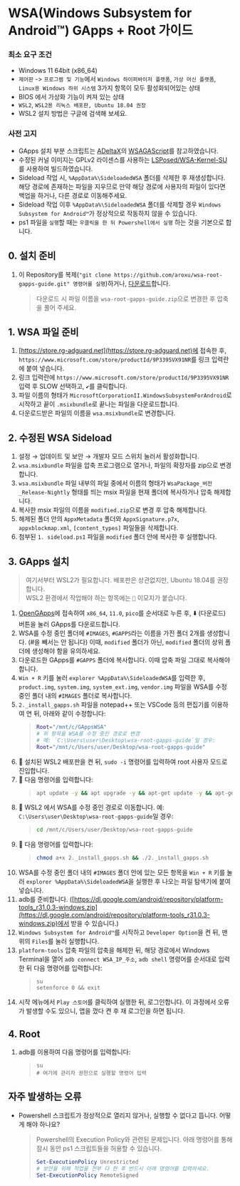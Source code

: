 # WSA(Windows Subsystem for Android™️) GApps + Root 가이드

### 최소 요구 조건

- Windows 11 64bit (x86_64)<br>
- `제어판` -> `프로그램 및 기능`에서 `Windows 하이퍼바이저 플랫폼`, `가상 머신 플랫폼`, `Linux용 Windows 하위 시스템` 3가지 항목이 모두 활성화되어있는 상태<br>
- BIOS 에서 가상화 기능이 켜져 있는 상태<br>
- `WSL2`, `WSL2용 리눅스 배포판, Ubuntu 18.04 권장`
- WSL2 설치 방법은 구글에 검색해 보세요.

### 사전 고지

- GApps 설치 부분 스크립트는 [ADeltaX](https://github.com/ADeltaX)의 [WSAGAScript](https://github.com/ADeltaX/WSAGAScript)를 참고하였습니다.
- 수정된 커널 이미지는 GPLv2 라이센스를 사용하는 [LSPosed/WSA-Kernel-SU](https://github.com/LSPosed/WSA-Kernel-SU/tree/kernel)를 사용하여 빌드하였습니다.
- Sideload 작업 시, `%AppData%\SideloadedWSA` 폴더를 삭제한 후 재생성합니다. 해당 경로에 존재하는 파일을 지우므로 만약 해당 경로에 사용자의 파일이 있다면 백업을 하거나, 다른 경로로 이동해주세요.
- Sideload 작업 이후 `%AppData%\SideloadedWSA` 폴더를 삭제할 경우 `Windows Subsystem for Android™️`가 정상적으로 작동하지 않을 수 있습니다.
- ps1 파일을 `실행`할 때는 `우클릭을 한 뒤 Powershell에서 실행` 하는 것을 기본으로 합니다.

## 0. 설치 준비

1. 이 Repository를 복제(`"git clone https://github.com/aroxu/wsa-root-gapps-guide.git" 명령어를 실행`)하거나, [다운로드](https://github.com/aroxu/wsa-root-gapps-guide/archive/refs/heads/main.zip)합니다.
   > 다운로드 시 파일 이름을 `wsa-root-gapps-guide.zip`으로 변경한 후 압축을 풀어 주세요.

## 1. WSA 파일 준비

1. [https://store.rg-adguard.net](https://store.rg-adguard.net)에 접속한 후, `https://www.microsoft.com/store/productId/9P3395VX91NR`를 링크 입력란에 붙여 넣습니다.<br>
2. 링크 입력란에 `https://www.microsoft.com/store/productId/9P3395VX91NR` 입력 후 SLOW 선택하고, `✔`를 클릭합니다.<br>
3. 파일 이름의 형태가 `MicrosoftCorporationII.WindowsSubsystemForAndroid`로 시작하고 끝이 `.msixbundle`로 끝나는 파일을 다운로드합니다.<br>
4. 다운로드받은 파일의 이름을 `wsa.msixbundle`로 변경합니다.<br>

## 2. 수정된 WSA Sideload

1.  설정 → 업데이트 및 보안 → 개발자 모드 스위치 눌러서 활성화합니다.<br>
2.  `wsa.msixbundle` 파일을 압축 프로그램으로 열거나, 파일의 확장자를 zip으로 변경합니다.<br>
3.  `wsa.msixbundle` 파일 내부의 파일 중에서 이름의 형태가 `WsaPackage_버전_Release-Nightly` 형태를 띄는 msix 파일을 현재 폴더에 복사하거나 압축 해제합니다.<br>
4.  복사한 msix 파일의 이름을 `modified.zip`으로 변경 후 압축 해제합니다.<br>
5.  해제된 폴더 안의 `AppxMetadata` 폴더와 `AppxSignature.p7x`, `appxblockmap.xml`, `[content_types]` 파일들을 삭제합니다.<br>
6.  첨부된 `1. sideload.ps1` 파일을 `modified` 폴더 안에 복사한 후 실행합니다.<br>

## 3. GApps 설치

> 여기서부터 WSL2가 필요합니다. 배포판은 상관없지만, Ubuntu 18.04를 권장합니다.<br>
> WSL2 환경에서 작업해야 하는 항목에는 `🐧` 이모지가 붙습니다.<br>

1. [OpenGApps](https://opengapps.org/)에 접속하여 `x86_64`, `11.0`, `pico`를 순서대로 누른 후, ⬇️ (다운로드) 버튼을 눌러 GApps를 다운로드합니다.<br>
2. WSA를 수정 중인 폴더에 `#IMAGES`, `#GAPPS`라는 이름을 가진 폴더 2개를 생성합니다. (#을 빼서는 안 됩니다) 이때, `modified` 폴더가 아닌, `modified` 폴더의 상위 폴더에 생성해야 함을 유의하세요.
3. 다운로드한 GApps를 `#GAPPS` 폴더에 복사합니다. 이때 압축 파일 그대로 복사해야 합니다.
4. `Win + R` 키를 눌러 `explorer %AppData%\SideloadedWSA`를 입력한 후, `product.img`, `system.img`, `system_ext.img`, `vendor.img` 파일을 WSA를 수정 중인 폴더 내의 `#IMAGES` 폴더로 복사합니다.
5. `2._install_gapps.sh` 파일을 notepad++ 또는 VSCode 등의 편집기를 이용하여 연 뒤, 아래와 같이 수정합니다:
   > ```bash
   > Root="/mnt/c/GAppsWSA"
   > # 위 항목을 WSA를 수정 중인 경로로 변경
   > # 예: `C:\Users\user\Desktop\wsa-root-gapps-guide`일 경우:
   > Root="/mnt/c/Users/user/Desktop/wsa-root-gapps-guide"
   > ```
6. 🐧 설치된 WSL2 배포판을 켠 뒤, `sudo -i` 명령어를 입력하여 root 사용자 모드로 진입합니다.<br>
7. 🐧 다음 명령어를 입력합니다:
   > ```bash
   > apt update -y && apt upgrade -y && apt-get update -y && apt-get upgrade -y && apt-get install -y unzip lzip wget
   > ```
8. 🐧 WSL2 에서 WSA를 수정 중인 경로로 이동합니다. 예: `C:\Users\user\Desktop\wsa-root-gapps-guide`일 경우:
   > ```bash
   > cd /mnt/c/Users/user/Desktop/wsa-root-gapps-guide
   > ```
9. 🐧 다음 명령어를 입력합니다:
   > ```bash
   > chmod a+x 2._install_gapps.sh && ./2._install_gapps.sh
   > ```
10. WSA를 수정 중인 폴더 내의 `#IMAGES` 폴더 안에 있는 모든 항목을 `Win + R` 키를 눌러 `explorer %AppData%\SideloadedWSA`을 실행한 후 나오는 파일 탐색기에 붙여 넣습니다.
11. adb를 준비합니다. ([https://dl.google.com/android/repository/platform-tools_r31.0.3-windows.zip](https://dl.google.com/android/repository/platform-tools_r31.0.3-windows.zip)에서 받을 수 있습니다.)
12. `Windows Subsystem for Android™️`를 시작하고 `Developer Option`을 켠 뒤, 맨 위의 `Files`를 눌러 실행합니다.
13. `platform-tools` 압축 파일의 압축을 해제한 뒤, 해당 경로에서 Windows Terminal을 열어 `adb connect WSA_IP_주소`, `adb shell` 명령어를 순서대로 입력한 뒤 다음 명령어를 입력합니다:
    > ```shell
    > su
    > setenforce 0 && exit
    > ```
14. 시작 메뉴에서 `Play 스토어`를 클릭하여 실행한 뒤, 로그인합니다. 이 과정에서 오류가 발생할 수도 있으니, 앱을 껐다 켠 후 재 로그인을 하면 됩니다.<br>

## 4. Root

1. adb를 이용하여 다음 명령어를 입력합니다:
   > ```shell
   > su
   > # 여기에 관리자 권한으로 실행할 명령어 입력
   > ```

## 자주 발생하는 오류

- Powershell 스크립트가 정상적으로 열리지 않거나, 실행할 수 없다고 뜹니다. 어떻게 해야 하나요?
  > Powershell의 Execution Policy와 관련된 문제입니다. 아래 명령어를 통해 잠시 동안 ps1 스크립트들을 허용할 수 있습니다.
  >
  > ```ps1
  > Set-ExecutionPolicy Unrestricted
  > # 보안을 위해 작업을 전부 다 한 후 반드시 아래 명령어를 입력하세요.
  > Set-ExecutionPolicy RemoteSigned
  > ```
